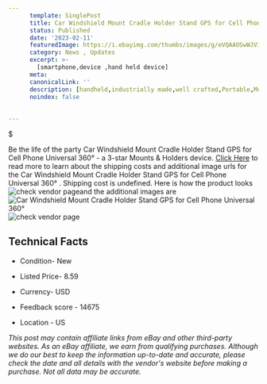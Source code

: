 ```yaml
---
      template: SinglePost
      title: Car Windshield Mount Cradle Holder Stand GPS for Cell Phone Universal 360° 
      status: Published
      date: '2023-02-11'
      featuredImage: https://i.ebayimg.com/thumbs/images/g/eVQAAOSwWJViy4Cn/s-l225.jpg
      category: News , Updates
      excerpt: >-
        [smartphone,device ,hand held device]
      meta:
      canonicalLink: ''
      description: [handheld,industrially made,well crafted,Portable,Mobile,Compact,Convenient,Lightweight,Maneuverable,Man-portable,Miniature,Carriable,Hand-held,Light,Holdable,Transportable,Mobile device,Pocket-sized,On-the-go,Wireless,Cordless,Compact size,Convenient size, smartphone,device ,hand held device]
      noindex: false
      
        
---
```

$

Be the life of the party Car Windshield Mount Cradle Holder Stand GPS for Cell Phone Universal 360°  - a 3-star Mounts & Holders device. [Click Here](https://www.ebay.com/itm/204033734055?hash=item2f815bb5a7%3Ag%3AeVQAAOSwWJViy4Cn&mkevt=1&mkcid=1&mkrid=711-53200-19255-0&campid=%253CePNCampaignId%253E&customid=%253CreferenceId%253E&toolid=10049) to read more to learn about the shipping costs and additional image urls for the Car Windshield Mount Cradle Holder Stand GPS for Cell Phone Universal 360° . Shipping cost is undefined. Here is how the product looks ![check vendor page](https://i.ebayimg.com/thumbs/images/g/eVQAAOSwWJViy4Cn/s-l225.jpg)and the additional images are![Car Windshield Mount Cradle Holder Stand GPS for Cell Phone Universal 360° ](https://i.ebayimg.com/images/g/eVQAAOSwWJViy4Cn/s-l1600.jpg)![check vendor page](https://origin-galleryplus.ebayimg.com/ws/web/204033734055_2_0_1/225x225.jpg,https://origin-galleryplus.ebayimg.com/ws/web/204033734055_3_0_1/225x225.jpg,https://origin-galleryplus.ebayimg.com/ws/web/204033734055_4_0_1/225x225.jpg,https://origin-galleryplus.ebayimg.com/ws/web/204033734055_5_0_1/225x225.jpg,https://origin-galleryplus.ebayimg.com/ws/web/204033734055_6_0_1/225x225.jpg)



 ## Technical Facts 



     
      

 - Condition- New 


      

 - Listed Price- 8.59 


      

 - Currency- USD 


      

 - Feedback score - 14675 


      

 - Location - US 


      
      

 *_This post may contain affiliate links from eBay and other third-party websites. As an eBay affiliate, we earn from qualifying purchases. Although we do our best to keep the information up-to-date and accurate, please check the date and all details with the vendor's website before making a purchase. Not all data may be accurate._*






